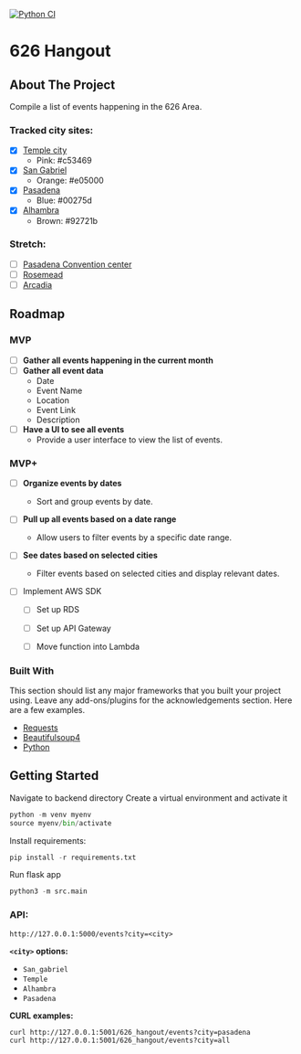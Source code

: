 [![Python CI](https://github.com/martham0/626_hangout/actions/workflows/python-app.yml/badge.svg)](https://github.com/martham0/626_hangout/actions/workflows/python-app.yml)
# 626 Hangout

<!-- ABOUT THE PROJECT -->
## About The Project
Compile a list of events happening in the 626 Area.
### Tracked city sites:
- [X] [Temple city](https://www.ci.temple-city.ca.us/)
  - Pink: #c53469
- [X] [San Gabriel](https://www.sangabrielcity.com/)
  - Orange: #e05000
- [X] [Pasadena](https://www.cityofpasadena.net)
  - Blue: #00275d
- [X] [Alhambra](https://www.cityofalhambra.org)
  - Brown: #92721b
### Stretch:
- [ ] [Pasadena Convention center](https://www.visitpasadena.com/convention-center/full-event-calendar/)
- [ ] [Rosemead](https://www.cityofrosemead.org/contacts/city_communication/city_calendar)
- [ ] [Arcadia](https://www.arcadiaca.gov/calendar.php#recreation)
<!-- ROADMAP -->
## Roadmap
### MVP
- [ ] **Gather all events happening in the current month**
- [ ] **Gather all event data**
  - Date
  - Event Name
  - Location
  - Event Link
  - Description
- [ ] **Have a UI to see all events**
  - Provide a user interface to view the list of events.

### MVP+
- [ ] **Organize events by dates**
  - Sort and group events by date.

- [ ] **Pull up all events based on a date range**
  - Allow users to filter events by a specific date range.

- [ ] **See dates based on selected cities**
  - Filter events based on selected cities and display relevant dates.
- [ ] Implement AWS SDK
    - [ ] Set up RDS
    - [ ] Set up API Gateway
    - [ ] Move function into Lambda


### Built With

This section should list any major frameworks that you built your project using. Leave any add-ons/plugins for the acknowledgements section. Here are a few examples.
* [Requests](https://requests.readthedocs.io/en/latest/)
* [Beautifulsoup4](https://www.crummy.com/software/BeautifulSoup/bs4/doc/)
* [Python]()

<!-- GETTING STARTED -->
## Getting Started
  Navigate to backend directory
  Create a virtual environment and activate it
  ```python
  python -m venv myenv
  source myenv/bin/activate
  ```
  
  Install requirements:
  ```python
  pip install -r requirements.txt
  ```
  
  Run flask app
  ```python
  python3 -m src.main 

  ```


### API:
  `http://127.0.0.1:5000/events?city=<city>`<br>
 
  **`<city>` options:**
  - `San_gabriel`
  - `Temple`
  - `Alhambra`
  - `Pasadena`

**CURL examples:**
```commandline
curl http://127.0.0.1:5001/626_hangout/events?city=pasadena
curl http://127.0.0.1:5001/626_hangout/events?city=all
```


